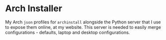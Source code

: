 # Arch Installer

My Arch `json` profiles for `archinstall` alongside the Python server that I use to expose them online, at my website.
This server is needed to easily merge configurations - defaults, laptop and desktop configurations.

